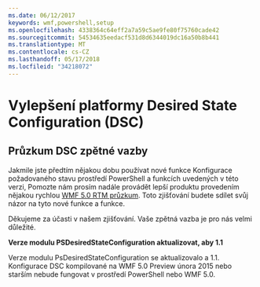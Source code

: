 ```yaml
---
ms.date: 06/12/2017
keywords: wmf,powershell,setup
ms.openlocfilehash: 4338364c64eff2a7a59c5ae9fe80f75760cade42
ms.sourcegitcommit: 54534635eedacf531d8d6344019dc16a50b8b441
ms.translationtype: MT
ms.contentlocale: cs-CZ
ms.lasthandoff: 05/17/2018
ms.locfileid: "34218072"
---
```

# <a name="improvements-in-desired-state-configuration-dsc"></a>Vylepšení platformy Desired State Configuration (DSC)

## <a name="dsc-feedback-survey"></a>Průzkum DSC zpětné vazby

Jakmile jste předtím nějakou dobu používat nové funkce Konfigurace požadovaného stavu prostředí PowerShell a funkcích uvedených v této verzi, Pomozte nám prosím nadále provádět lepší produktu provedením nějakou rychlou [WMF 5.0 RTM průzkum](https://www.surveymonkey.com/r/SGLQM5W). Toto zjišťování budete sdílet svůj názor na tyto nové funkce a funkce.

Děkujeme za účasti v našem zjišťování. Vaše zpětná vazba je pro nás velmi důležité.

**Verze modulu PSDesiredStateConfiguration aktualizovat, aby 1.1**

Verze modulu PsDesiredStateConfiguration se aktualizovalo a 1.1. Konfigurace DSC kompilované na WMF 5.0 Preview února 2015 nebo starším nebude fungovat v prostředí PowerShell nebo WMF 5.0.

